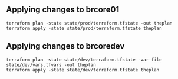 ## Applying changes to brcore01

```
terraform plan -state state/prod/terraform.tfstate -out theplan
terraform apply -state state/prod/terraform.tfstate theplan
```

## Applying changes to brcoredev

```
terraform plan -state state/dev/terraform.tfstate -var-file state/dev/vars.tfvars -out theplan
terraform apply -state state/dev/terraform.tfstate theplan
```
